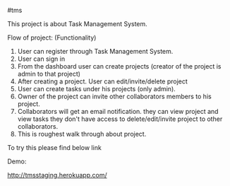 #tms

This project is about Task Management System.

Flow of project: (Functionality)

1. User can register through Task Management System.
2. User can sign in
3. From the dashboard user can create projects (creator of the project is admin to that project)
4. After creating a project. User can edit/invite/delete project
5. User can create tasks under his projects (only admin).
6. Owner of the project can invite other collaborators members to his project.
7. Collaborators will get an email notification. they can view project and view tasks they don't have access to delete/edit/invite project to other collaborators.
8. This is roughest walk through about project.

To try this please find below link

Demo:

http://tmsstaging.herokuapp.com/




